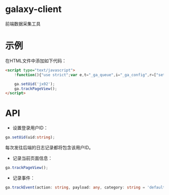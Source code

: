 # galaxy-client
前端数据采集工具

# 示例
在HTML文件中添加如下代码：

```html
<script type="text/javascript">
    !function(){"use strict";var e,t="_ga_queue",i="_ga_config",r=["setUid","trackPageView","trackEvent"];e={identifier:"ga",sdk_url:"./galaxy.js",report_url:"localhost:3000"},window["_ga_identifier"]=e.identifier,window[e.identifier]=window[e.identifier]||function(){for(var e={},i=0,n=r;i<n.length;i++){var a=n[i];e[a]=s.bind(e,a)}return e;function s(e){for(var i=[],r=1;r<arguments.length;r++)i[r-1]=arguments[r];this[t]=this[t]||[],this[t].push({callee:e,params:i})}}(),window[i]=e,function(e){var t=document.createElement("script");t.type="text/javascript",t.async=!0,t.src=e.sdk_url;var i=document.getElementsByTagName("script")[0];i.parentNode.insertBefore(t,i)}(e)}();

    ga.setUid('jx02');
    ga.trackPageView();
</script>
```



# API

* 设置登录用户ID：

```ts
ga.setUid(uid:string);
```

每次发往后端的日志记录都将包含该用户ID。

* 记录当前页面信息：

```ts
ga.trackPageView();
```

* 记录事件：

```ts
ga.trackEvent(action: string, payload: any, category: string = 'default')
```

